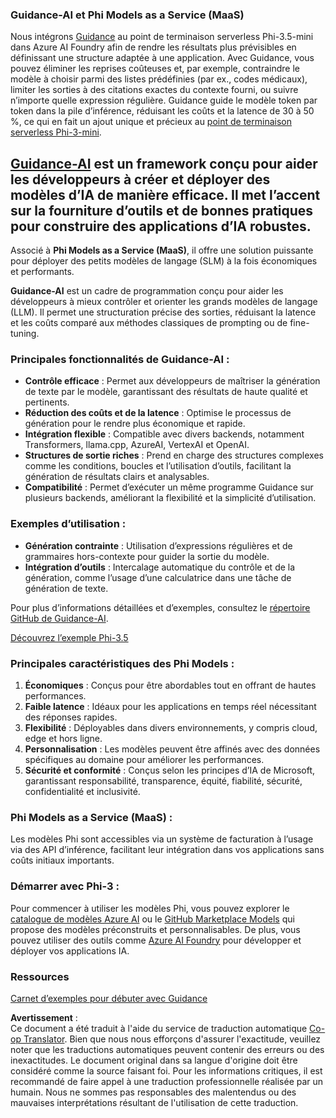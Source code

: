 <!--
CO_OP_TRANSLATOR_METADATA:
{
  "original_hash": "bd049872f37c3079c87d4fe17109cea0",
  "translation_date": "2025-05-07T14:57:23+00:00",
  "source_file": "md/01.Introduction/01/01.Guidance.md",
  "language_code": "fr"
}
-->
### Guidance-AI et Phi Models as a Service (MaaS)  
Nous intégrons [Guidance](https://github.com/guidance-ai/guidance) au point de terminaison serverless Phi-3.5-mini dans Azure AI Foundry afin de rendre les résultats plus prévisibles en définissant une structure adaptée à une application. Avec Guidance, vous pouvez éliminer les reprises coûteuses et, par exemple, contraindre le modèle à choisir parmi des listes prédéfinies (par ex., codes médicaux), limiter les sorties à des citations exactes du contexte fourni, ou suivre n’importe quelle expression régulière. Guidance guide le modèle token par token dans la pile d’inférence, réduisant les coûts et la latence de 30 à 50 %, ce qui en fait un ajout unique et précieux au [point de terminaison serverless Phi-3-mini](https://aka.ms/try-phi3.5mini).

## [**Guidance-AI**](https://github.com/guidance-ai/guidance) est un framework conçu pour aider les développeurs à créer et déployer des modèles d’IA de manière efficace. Il met l’accent sur la fourniture d’outils et de bonnes pratiques pour construire des applications d’IA robustes.  

Associé à **Phi Models as a Service (MaaS)**, il offre une solution puissante pour déployer des petits modèles de langage (SLM) à la fois économiques et performants.

**Guidance-AI** est un cadre de programmation conçu pour aider les développeurs à mieux contrôler et orienter les grands modèles de langage (LLM). Il permet une structuration précise des sorties, réduisant la latence et les coûts comparé aux méthodes classiques de prompting ou de fine-tuning.

### Principales fonctionnalités de Guidance-AI :  
- **Contrôle efficace** : Permet aux développeurs de maîtriser la génération de texte par le modèle, garantissant des résultats de haute qualité et pertinents.  
- **Réduction des coûts et de la latence** : Optimise le processus de génération pour le rendre plus économique et rapide.  
- **Intégration flexible** : Compatible avec divers backends, notamment Transformers, llama.cpp, AzureAI, VertexAI et OpenAI.  
- **Structures de sortie riches** : Prend en charge des structures complexes comme les conditions, boucles et l’utilisation d’outils, facilitant la génération de résultats clairs et analysables.  
- **Compatibilité** : Permet d’exécuter un même programme Guidance sur plusieurs backends, améliorant la flexibilité et la simplicité d’utilisation.

### Exemples d’utilisation :  
- **Génération contrainte** : Utilisation d’expressions régulières et de grammaires hors-contexte pour guider la sortie du modèle.  
- **Intégration d’outils** : Intercalage automatique du contrôle et de la génération, comme l’usage d’une calculatrice dans une tâche de génération de texte.

Pour plus d’informations détaillées et d’exemples, consultez le [répertoire GitHub de Guidance-AI](https://github.com/guidance-ai/guidance).

[Découvrez l’exemple Phi-3.5](../../../../../code/01.Introduce/guidance.ipynb)

### Principales caractéristiques des Phi Models :  
1. **Économiques** : Conçus pour être abordables tout en offrant de hautes performances.  
2. **Faible latence** : Idéaux pour les applications en temps réel nécessitant des réponses rapides.  
3. **Flexibilité** : Déployables dans divers environnements, y compris cloud, edge et hors ligne.  
4. **Personnalisation** : Les modèles peuvent être affinés avec des données spécifiques au domaine pour améliorer les performances.  
5. **Sécurité et conformité** : Conçus selon les principes d’IA de Microsoft, garantissant responsabilité, transparence, équité, fiabilité, sécurité, confidentialité et inclusivité.

### Phi Models as a Service (MaaS) :  
Les modèles Phi sont accessibles via un système de facturation à l’usage via des API d’inférence, facilitant leur intégration dans vos applications sans coûts initiaux importants.

### Démarrer avec Phi-3 :  
Pour commencer à utiliser les modèles Phi, vous pouvez explorer le [catalogue de modèles Azure AI](https://ai.azure.com/explore/models) ou le [GitHub Marketplace Models](https://github.com/marketplace/models) qui propose des modèles préconstruits et personnalisables. De plus, vous pouvez utiliser des outils comme [Azure AI Foundry](https://ai.azure.com) pour développer et déployer vos applications IA.

### Ressources  
[Carnet d’exemples pour débuter avec Guidance](../../../../../code/01.Introduce/guidance.ipynb)

**Avertissement** :  
Ce document a été traduit à l'aide du service de traduction automatique [Co-op Translator](https://github.com/Azure/co-op-translator). Bien que nous nous efforçons d'assurer l'exactitude, veuillez noter que les traductions automatiques peuvent contenir des erreurs ou des inexactitudes. Le document original dans sa langue d'origine doit être considéré comme la source faisant foi. Pour les informations critiques, il est recommandé de faire appel à une traduction professionnelle réalisée par un humain. Nous ne sommes pas responsables des malentendus ou des mauvaises interprétations résultant de l'utilisation de cette traduction.